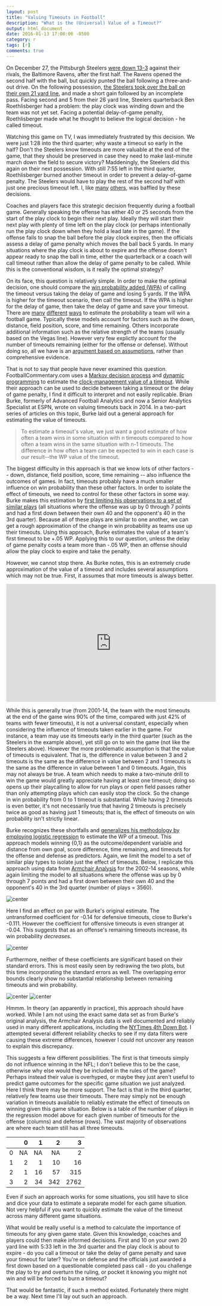 ```yaml
---
layout: post
title: "Valuing Timeouts in Football"
description: "What is the (Universal) Value of a Timeout?"
output: html_document
date: 2016-01-13 17:00:00 -0500
category: r
tags: [r]
comments: true
---
```






On December 27, the Pittsburgh Steelers [were down 13-3](http://www.nfl.com/gamecenter/2015122712/2015/REG16/steelers@ravens#menu=gameinfo%7CcontentId%3A0ap3000000618725&tab=recap) against their rivals, the Baltimore Ravens, after the first half. The Ravens opened the second half with the ball, but quickly punted the ball following a three-and-out drive. On the following possession, [the Steelers took over the ball on their own 21 yard line](http://prod.static.steelers.clubs.nfl.com/assets/docs/2015_Reg16_Gamebook_at_Baltimore_12272015.pdf), and made a short gain followed by an incomplete pass. Facing second and 5 from their 26 yard line, Steelers quarterback Ben Roethlisberger had a problem: the play clock was winding down and the team was not yet set. Facing a potential delay-of-game penalty, Roethlisberger made what he thought to believe the logical decision - he called timeout.

Watching this game on TV, I was immediately frustrated by this decision. We were just 1:28 into the third quarter; why waste a timeout so early in the half? Don't the Steelers know timeouts are more valuable at the end of the game, that they should be preserved in case they need to make last-minute march down the field to secure victory? Maddeningly, the Steelers did this again on their next possession. With still 7:55 left in the third quarter, Roethlisberger burned another timeout in order to prevent a delay-of-game penalty. The Steelers would have to play the rest of the second half with just one precious timeout left. I, like [many](https://www.reddit.com/r/nfl/comments/20f4cq/why_do_teams_generally_elect_to_burn_a_timeout/) [others](http://boards.straightdope.com/sdmb/showthread.php?t=594347), was baffled by these decisions.

Coaches and players face this strategic decision frequently during a football game. Generally speaking the offense has either 40 or 25 seconds from the start of the play clock to begin their next play. Ideally they will start their next play with plenty of time left on the play clock (or perhaps intentionally run the play clock down when they hold a lead late in the game). If the offense fails to snap the ball before the play clock expires, then the officials assess a delay of game penalty which moves the ball back 5 yards. In many situations where the play clock is about to expire and the offense doesn't appear ready to snap the ball in time, either the quarterback or a coach will call timeout rather than allow the delay of game penalty to be called. While this is the conventional wisdom, is it really the optimal strategy?

On its face, this question is relatively simple. In order to make the optimal decision, one should compare the [win probability added (WPA)](http://www.advancedfootballanalytics.com/index.php/home/stats/stats-explained/win-probability-and-wpa) of calling the timeout versus taking the delay of game and losing 5 yards. If the WPA is higher for the timeout scenario, then call the timeout. If the WPA is higher for the delay of game, then take the delay of game and save your timeout. There are [many](http://www.pro-football-reference.com/about/win_prob.htm) [different](http://thespread.us/building-a-win-probability-model-part-1.html) [ways](http://www.nytimes.com/2015/10/02/upshot/a-better-4th-down-bot-giving-analysis-before-the-play.html?_r=0) to estimate the probability a team will win a football game. Typically these models account for factors such as the down, distance, field position, score, and time remaining. Others incorporate additional information such as the relative strength of the teams (usually based on the Vegas line). However very few explictly account for the number of timeouts remaining (either for the offense or defense). Without doing so, all we have is an [argument based on assumptions](http://thesportsquotient.com/editors-pick-nfl/2013/1/29/the-value-of-an-nfl-timeout), rather than comprehensive evidence.

That is not to say that people have never examined this question. FootballCommentary.com uses a [Markov decision process](https://en.wikipedia.org/wiki/Markov_decision_process) and [dynamic programming](https://en.wikipedia.org/wiki/Dynamic_programming) to estimate the [clock-management value of a timeout](http://www.footballcommentary.com/timeouts.htm). While their approach can be used to decide between taking a timeout or the delay of game penalty, I find it difficult to interpret and not easily replicable. Brian Burke, formerly of Advanced Football Analytics and now a Senior Analytics Specialist at ESPN, wrote on valuing timeouts back in 2014. In a two-part series of articles on this topic, Burke laid out a general approach for estimating the value of timeouts.

> To estimate a timeout's value, we just want a good estimate of how often a team wins in some situation with n timeouts compared to how often a team wins in the same situation with n-1 timeouts. The difference in how often a team can be expected to win in each case is our result--the WP value of the timeout.

The biggest difficulty in this approach is that we know lots of other factors -- down, distance, field position, score, time remaining -- also influence the outcomes of games. In fact, timeouts probably have a much smaller influence on win probability than these other factors. In order to isolate the effect of timeouts, we need to control for these other factors in some way. Burke makes this estimation by [first limiting his observations to a set of similar plays](http://archive.advancedfootballanalytics.com/2014/01/the-value-of-timeout-first-approximation.html) (all situations where the offense was up by 0 through 7 points and had a first down between their own 40 and the opponent's 40 in the 3rd quarter). Because all of these plays are similar to one another, we can get a rough approximation of the change in win probability as teams use up their timeouts. Using this approach, Burke estimates the value of a team's first timeout to be +.05 WP. Applying this to our question, unless the delay of game penalty costs a team more than -.05 WP, then an offense should allow the play clock to expire and take the penalty. 

However, we cannot stop there. As Burke notes, this is an extremely crude approximation of the value of a timeout and includes several assumptions which may not be true. First, it assumes that more timeouts is always better.

<iframe width="560" height="315" src="https://www.youtube.com/embed/XLHglL7FCNY" frameborder="0" allowfullscreen></iframe>





While this is generally true (from 2001-14, the team with the most timeouts at the end of the game wins 90% of the time, compared with just 42% of teams with fewer timeouts), it is not a universal constant, especially when considering the influence of timeouts taken earlier in the game. For instance, a team may use its timeouts early in the third quarter (such as the Steelers in the example above), yet still go on to win the game (not like the Steelers above). However the more problematic assumption is that the value of timeouts is equivalent. That is, the difference in value between 3 and 2 timeouts is the same as the difference in value between 2 and 1 timeouts is the same as the difference in value between 1 and 0 timeouts. Again, this may not always be true. A team which needs to make a two-minute drill to win the game would greatly appreciate having at least one timeout; doing so opens up their playcalling to allow for run plays or open field passes rather than only attempting plays which can easily stop the clock. So the change in win probability from 0 to 1 timeout is substantial. While having 2 timeouts is even better, it's not necessarily true that having 2 timeouts is precisely twice as good as having just 1 timeouts; that is, the effect of timeouts on win probability isn't strictly linear.

Burke recognizes these shortfalls and [generalizes his methodology by employing logistic regression](http://archive.advancedfootballanalytics.com/2014/01/the-value-of-timeout-part-2.html) to estimate the WP of a timeout. This approach models winning {0,1} as the outcome/dependent variable and distance from own goal, score difference, time remaining, and timeouts for the offense and defense as predictors. Again, we limit the model to a set of similar play types to isolate just the effect of timeouts. Below, I replicate this approach using data from [Armchair Analysis](http://armchairanalysis.com/index.php) for the 2002-14 seasons, while again limiting the model to all situations where the offense was up by 0 through 7 points and had a first down between their own 40 and the opponent's 40 in the 3rd quarter (number of plays = 3560).

![center](/figs/2016-01-14-timeout-value/win_prob_logit-1.png) 

Here I find an effect on par with Burke's original estimate. The untransformed coefficient for -0.14 for defensive timeouts, close to Burke's -0.111. However the coefficient for offensive timeouts is even stranger at -0.04. This suggests that as an offense's remaining timeouts increase, its win probability *decreases*.

![center](/figs/2016-01-14-timeout-value/wp_logit_off-1.png) 

Furthermore, neither of these coefficients are significant based on their standard errors. This is most easily seen by redrawing the two plots, but this time incorporating the standard errors as well. The overlapping error bounds clearly show no substantial relationship between remaining timeouts and win probability.

![center](/figs/2016-01-14-timeout-value/wp_logit_se-1.png) ![center](/figs/2016-01-14-timeout-value/wp_logit_se-2.png) 

Hmmm. In theory (an apparently in practice), this approach should have worked. While I am not using the exact same data set as from Burke's original analysis, the Armchair Analysis data is well documented and reliably used in many different applications, including the [NYTimes 4th Down Bot](http://nyt4thdownbot.com/). I attempted several different reliability checks to see if my data filters were causing these extreme differences, however I could not uncover any reason to explain this discrepancy.

This suggests a few different possibilities. The first is that timeouts simply do not influence winning in the NFL; I don't believe this to be the case, otherwise why else would they be included in the rules of the game? Perhaps instead their value is overhyped, or maybe they just aren't useful to predict game outcomes for the specific game situation we just analyzed. Here I think there may be more support. The fact is that in the third quarter, relatively few teams use their timeouts. There may simply not be enough variation in timeouts available to reliably estimate the effect of timeouts on winning given this game situation. Below is a table of the number of plays in the regression model above for each given number of timeouts for the offense (columns) and defense (rows). The vast majority of observations are where each team still has all three timeouts.


|   |  0|  1|   2|    3|
|--:|--:|--:|---:|----:|
|  0| NA| NA|  NA|    2|
|  1|  2|  1|  10|   16|
|  2|  1| 16|  57|  315|
|  3|  2| 34| 342| 2762|

Even if such an approach works for some situations, you still have to slice and dice your data to estimate a separate model for each game situation. Not very helpful if you want to quickly estimate the value of the timeout across many different game situations.

What would be really useful is a method to calculate the importance of timeouts for any given game state. Given this knowledge, coaches and players could then make informed decisions. First and 10 on your own 20 yard line with 5:33 left in the 3rd quarter and the play clock is about to expire - do you call a timeout or take the delay of game penalty and save your timeout for later? You're on defense and the officials just awarded a first down based on a questionable completed pass call - do you challenge the play to try and overturn the ruling, or pocket it knowing you might not win and will be forced to burn a timeout?

That would be fantastic, if such a method existed. Fortunately there might be a way. Next time I'll lay out such an approach.



